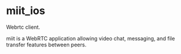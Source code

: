 # miit_ios
Webrtc client.

miit is a WebRTC application allowing video chat, messaging, and file transfer features between peers.
